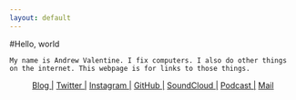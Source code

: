 ```yaml
---
layout: default
---
```

#Hello, world 
```
My name is Andrew Valentine. I fix computers. I also do other things on the internet. This webpage is for links to those things.
```  

<p align="center"> <a href="http://defaultswrite.co" target="_blank">Blog |</a> <a href="https://www.twitter.com/andrewvalentine" target="_blank">Twitter |</a> <a href="https://www.instagram.com/andrewvalentine" target="_blank">Instagram |</a> <a href="https://www.github.com/andrewvalentine" target="_blank">GitHub |</a> <a href="https://www.soundcloud.com/andrewvalentine" target="_blank">SoundCloud |</a> <a href="http://www.briscast.com/mayors-of-bristol/" target="_blank">Podcast |</a> <a href="mailto:andrew.r.valentine@gmail.com" target="_blank">Mail</a> </p>
